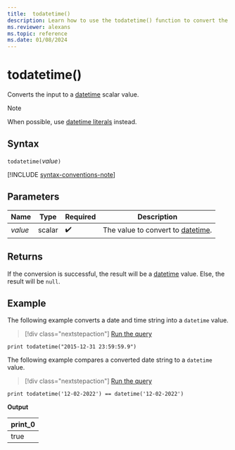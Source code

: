 ```yaml
---
title:  todatetime()
description: Learn how to use the todatetime() function to convert the input expression to a datetime value.
ms.reviewer: alexans
ms.topic: reference
ms.date: 01/08/2024
---
```

# todatetime()

Converts the input to a [datetime](./scalar-data-types/datetime.md) scalar value.

> [!NOTE]
> When possible, use [datetime literals](./scalar-data-types/datetime.md#) instead.

## Syntax

`todatetime(`*value*`)`

[!INCLUDE [syntax-conventions-note](../includes/syntax-conventions-note.md)]

## Parameters

| Name | Type | Required | Description |
|--|--|--|--|
| *value* | scalar |  :heavy_check_mark: | The value to convert to [datetime](./scalar-data-types/datetime.md).|

## Returns

If the conversion is successful, the result will be a [datetime](./scalar-data-types/datetime.md) value.
Else, the result will be `null`.

## Example

The following example converts a date and time string into a `datetime` value.

> [!div class="nextstepaction"]
> <a href="https://dataexplorer.azure.com/clusters/help/databases/Samples?query=H4sIAAAAAAAAAysoyswrUSjJT0ksSS3JzE3VUDIyMDTVNTTSNTZUMDK2MrUEIj1LJU0ARpCGGSkAAAA=" target="_blank">Run the query</a>

```kusto
print todatetime("2015-12-31 23:59:59.9")
```

The following example compares a converted date string to a `datetime` value.

> [!div class="nextstepaction"]
> <a href="https://dataexplorer.azure.com/clusters/help/databases/Samples?query=H4sIAAAAAAAAAysoyswrUSjJT0ksSS3JzE3VUDc00jUw0jUyMDJS11SwtVXALgMAakZnYjgAAAA=" target="_blank">Run the query</a>

```kusto
print todatetime('12-02-2022') == datetime('12-02-2022')
```

**Output**

|print_0|
|--|
|true|
